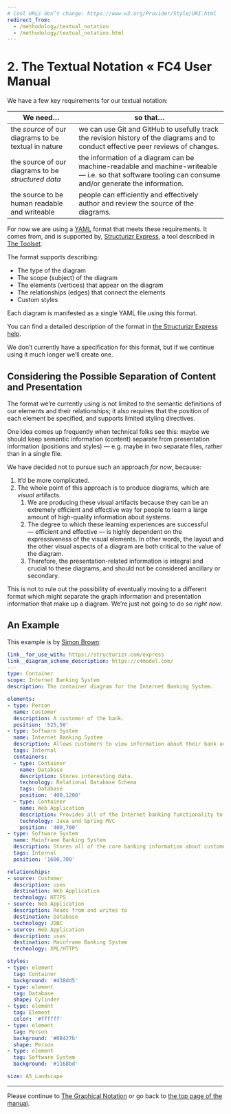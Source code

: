 ```yaml
---
# Cool URLs don’t change: https://www.w3.org/Provider/Style/URI.html
redirect_from:
  - /methodology/textual_notation
  - /methodology/textual_notation.html
---
```

# 2. The Textual Notation « FC4 User Manual

We have a few key requirements for our textual notation:

| We need…                                             | so that…                                                     |
| ---------------------------------------------------- | ------------------------------------------------------------ |
| the _source_ of our diagrams to be textual in nature | we can use Git and GitHub to usefully track the revision history of the diagrams and to conduct effective peer reviews of changes. |
| the source of our diagrams to be _structured data_   | the information of a diagram can be machine-readable and machine-writeable — i.e. so that software tooling can consume and/or generate the information. |
| the source to be human readable and writeable        | people can efficiently and effectively author and review the source of the diagrams. |

For now we are using a [YAML](http://yaml.org) format that meets these requirements. It comes from,
and is supported by, [Structurizr Express](https://structurizr.com/help/express), a tool described
in [The Toolset](/docs/manual/toolset).

The format supports describing:

* The type of the diagram
* The scope (subject) of the diagram
* The elements (vertices) that appear on the diagram
* The relationships (edges) that connect the elements
* Custom styles

Each diagram is manifested as a single YAML file using this format.

You can find a detailed description of the format in [the Structurizr Express
help](https://structurizr.com/help/express).

We don’t currently have a specification for this format, but if we continue using it much longer
we’ll create one.

## Considering the Possible Separation of Content and Presentation

The format we’re currently using is not limited to the semantic definitions of our elements and
their relationships; it also requires that the position of each element be specified, and supports
limited styling directives.

One idea comes up frequently when technical folks see this: maybe we should keep semantic
information (content) separate from presentation information (positions and styles) — e.g. maybe in
two separate files, rather than in a single file.

We have decided not to pursue such an approach *for now*, because:

1. It’d be more complicated.
1. The whole point of this approach is to produce diagrams, which are _visual_ artifacts.
   1. We are producing these visual artifacts because they can be an extremely efficient and
      effective way for people to learn a large amount of high-quality information about systems.
   1. The degree to which these learning experiences are successful — efficient and effective — is
      highly dependent on the expressiveness of the visual elements. In other words, the layout and
      the other visual aspects of a diagram are both critical to the value of the diagram.
   1. Therefore, the presentation-related information is integral and crucial to these diagrams, and
      should not be considered ancillary or secondary.

This is not to rule out the possibility of eventually moving to a different format which might
separate the graph information and presentation information that make up a diagram. We’re just not
going to do so _right now_.

## An Example

This example is by [Simon Brown](http://simonbrown.je/):

```yaml
link__for_use_with: https://structurizr.com/express
link__diagram_scheme_description: https://c4model.com/
---
type: Container
scope: Internet Banking System
description: The container diagram for the Internet Banking System.

elements:
- type: Person
  name: Customer
  description: A customer of the bank.
  position: '525,50'
- type: Software System
  name: Internet Banking System
  description: Allows customers to view information about their bank accounts and make payments.
  tags: Internal
  containers:
  - type: Container
    name: Database
    description: Stores interesting data.
    technology: Relational Database Schema
    tags: Database
    position: '400,1200'
  - type: Container
    name: Web Application
    description: Provides all of the Internet banking functionality to customers.
    technology: Java and Spring MVC
    position: '400,700'
- type: Software System
  name: Mainframe Banking System
  description: Stores all of the core banking information about customers, accounts, transactions, etc.
  tags: Internal
  position: '1600,700'

relationships:
- source: Customer
  description: uses
  destination: Web Application
  technology: HTTPS
- source: Web Application
  description: Reads from and writes to
  destination: Database
  technology: JDBC
- source: Web Application
  description: uses
  destination: Mainframe Banking System
  technology: XML/HTTPS

styles:
- type: element
  tag: Container
  background: '#438dd5'
- type: element
  tag: Database
  shape: Cylinder
- type: element
  tag: Element
  color: '#ffffff'
- type: element
  tag: Person
  background: '#08427b'
  shape: Person
- type: element
  tag: Software System
  background: '#1168bd'

size: A5_Landscape
```

----

Please continue to [The Graphical Notation](/docs/manual/graphical-notation) or go back to
[the top page of the manual](/docs/manual).
